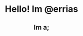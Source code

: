 <!DOCTYPE html>
<html lang="en">
<head>
    <meta charset="UTF-8">
    <meta http-equiv="X-UA-Compatible" content="IE=edge">
    <meta name="viewport" content="width=device-width, initial-scale=1.0">
</head>
<style>
    body{
        text-align: center;
    }
</style>
<body>
    <h1>Hello! Im @errias</h1>
    <h2>Im a;</h2>
    <img src="https://s2.gifyu.com/images/smd.gif" alt="">
</body>
</html>
